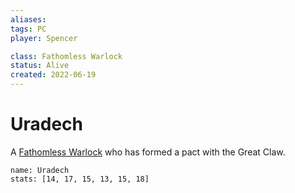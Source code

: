 ```yaml
---
aliases: 
tags: PC
player: Spencer

class: Fathomless Warlock
status: Alive
created: 2022-06-19
---
```

# Uradech
A [Fathomless Warlock](https://5e.tools/classes.html#warlock_phb,state:sub-fathomless-tce=b1) who has formed a pact with the Great Claw.
```statblock
name: Uradech
stats: [14, 17, 15, 13, 15, 18]
```

